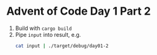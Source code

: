 # Advent of Code Day 1 Part 2

1. Build with `cargo build`
2. Pipe `input` into result, e.g.
   ```sh
   cat input | ./target/debug/day01-2
   ```
